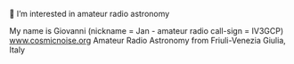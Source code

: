 👀 I’m interested in amateur radio astronomy

My name is Giovanni (nickname = Jan  -  amateur radio call-sign = IV3GCP)
www.cosmicnoise.org
Amateur Radio Astronomy from Friuli-Venezia Giulia, Italy

<!---
IV3GCP/IV3GCP is a ✨ special ✨ repository because its `README.md` (this file) appears on your GitHub profile.
You can click the Preview link to take a look at your changes.
--->
